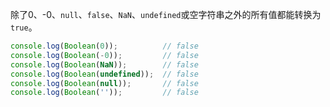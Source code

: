 除了0、-0、`null`、`false`、`NaN`、`undefined`或空字符串之外的所有值都能转换为`true`。

```js
console.log(Boolean(0));          // false
console.log(Boolean(-0));         // false
console.log(Boolean(NaN));        // false
console.log(Boolean(undefined));  // false
console.log(Boolean(null));       // false
console.log(Boolean(''));         // false
```

